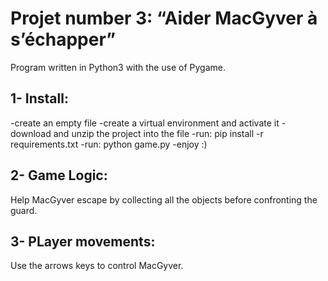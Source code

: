Projet number 3: “Aider MacGyver à s’échapper”
==============================================


Program written in Python3 with the use of Pygame.

1- Install:
-----------

-create an empty file
-create a virtual environment and activate it
-download and unzip the project into the file 
-run: pip install -r requirements.txt 
-run: python game.py
-enjoy :)

2- Game Logic:
---------------

Help MacGyver escape by collecting all the objects before confronting the guard.

3- PLayer movements: 
--------------------

Use the arrows keys to control MacGyver.

